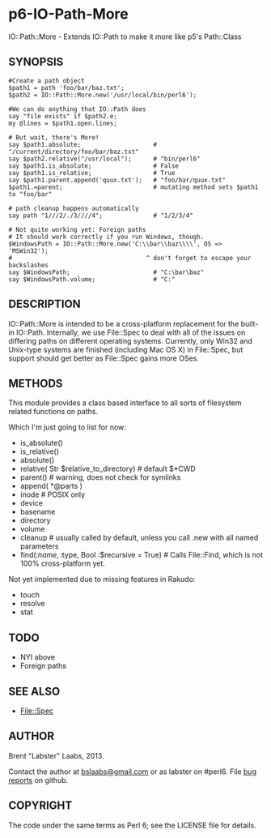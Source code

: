 p6-IO-Path-More
===============

IO::Path::More - Extends IO::Path to make it more like p5's Path::Class

## SYNOPSIS

	#Create a path object
	$path1 = path 'foo/bar/baz.txt';
	$path2 = IO::Path::More.new('/usr/local/bin/perl6');

	#We can do anything that IO::Path does
	say "file exists" if $path2.e;
	my @lines = $path1.open.lines;

	# But wait, there's More!
	say $path1.absolute;                    # "/current/directory/foo/bar/baz.txt"
	say $path2.relative("/usr/local");      # "bin/perl6"
	say $path1.is_absolute;                 # False
	say $path1.is_relative;                 # True
	say $path1.parent.append('quux.txt');   # "foo/bar/quux.txt"
	$path1.=parent;                         # mutating method sets $path1 to "foo/bar"

	# path cleanup happens automatically
	say path "1///2/./3////4";              # "1/2/3/4"

	# Not quite working yet: Foreign paths
	# It should work correctly if you run Windows, though.
	$WindowsPath = IO::Path::More.new('C:\\bar\\baz\\\\', OS => 'MSWin32');
	#                                     ^ don't forget to escape your backslashes
	say $WindowsPath;                       # "C:\bar\baz"
	say $WindowsPath.volume;                # "C:"

	
## DESCRIPTION

IO::Path::More is intended to be a cross-platform replacement for the built-in IO::Path.  Internally, we use File::Spec to deal with all of the issues on differing paths on different operating systems.  Currently, only Win32 and Unix-type systems are finished (including Mac OS X) in File::Spec, but support should get better as File::Spec gains more OSes.

## METHODS
This module provides a class based interface to all sorts of filesystem related functions on paths.

Which I'm just going to list for now:

* is\_absolute()
* is\_relative()
* absolute()
* relative( Str $relative\_to\_directory) # default $*CWD
* parent() # warning, does not check for symlinks
* append( *@parts )
* inode   # POSIX only
* device
* basename
* directory
* volume
* cleanup  # usually called by default, unless you call .new with all named parameters
* find(:$name, :$type, Bool :$recursive = True)  # Calls File::Find, which is not 100% cross-platform yet.

Not yet implemented due to missing features in Rakudo:
* touch
* resolve
* stat

## TODO

* NYI above
* Foreign paths

## SEE ALSO

* [File::Spec](https://github.com/FROGGS/p6-File-Spec)

## AUTHOR

Brent "Labster" Laabs, 2013.

Contact the author at bslaabs@gmail.com or as labster on #perl6.  File [bug reports](https://github.com/labster/p6-IO-Path-More/issues) on github.

## COPYRIGHT

The code under the same terms as Perl 6; see the LICENSE file for details.